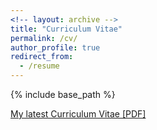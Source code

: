 ```yaml
---
<!-- layout: archive -->
title: "Curriculum Vitae"
permalink: /cv/
author_profile: true
redirect_from:
  - /resume
---
```


{% include base_path %}

[My latest Curriculum Vitae [PDF]](http://iswgao.github.io/files/weigao_cv.pdf)

<!-- <embed src="http://iswgao.github.io/files/weigao_cv.pdf" width="650" height="1800" type='application/pdf'> -->
